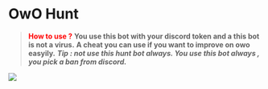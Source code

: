# OwO Hunt 
> <font color="red">**How to use ?**</font>
>**You use this bot with your discord token and a this bot is not a virus.**
> **A cheat you can use if you want to improve on owo easyily.**
> ***Tip : not use this hunt bot always. You use this bot always , you pick a ban from discord.***


<img src="https://c.tenor.com/ommRkBKPWAsAAAAC/anime.gif"/>
